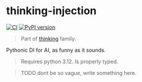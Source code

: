 # thinking-injection

[![CI](https://github.com/FilipMalczak/thinking-injection/actions/workflows/ci.yml/badge.svg)](https://github.com/FilipMalczak/thinking-injection/actions/workflows/ci.yml)
[![PyPI version](https://badge.fury.io/py/thinking-injection.svg)](https://badge.fury.io/py/thinking-injection)

> Part of [thinking](https://github.com/search?q=owner%3AFilipMalczak+thinking&type=repositories) family.

Pythonic DI for AI, as funny as it sounds.

> Requires python 3.12. Is properly typed.

> TODO dont be so vague, write something here.

